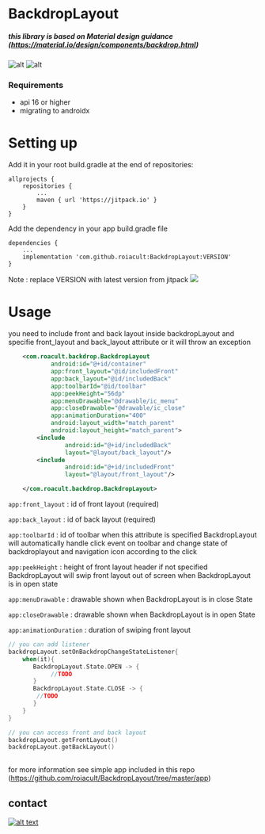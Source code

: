 # BackdropLayout
##### this library is based on Material design guidance (https://material.io/design/components/backdrop.html)

![alt](https://raw.githubusercontent.com/roiacult/BackdropLayout/master/art/mio-design_assets_1PxBRcPZkTzJFN7vGcNrKDoekzzE7FrZY_backdrop-intro.png)
![alt](https://raw.githubusercontent.com/roiacult/BackdropLayout/master/art/backdrop.gif)
### Requirements
- api 16 or higher
- migrating to  androidx

# Setting up

 Add it in your root build.gradle at the end of repositories:
```Gradle
allprojects {
	repositories {
		...
		maven { url 'https://jitpack.io' }
	}
}
```
Add the dependency in your app build.gradle file
```Gradle
dependencies {
	...
    implementation 'com.github.roiacult:BackdropLayout:VERSION'
}
```
Note : replace VERSION with latest version from jitpack
[![](https://jitpack.io/v/roiacult/BackdropLayout.svg)](https://jitpack.io/#roiacult/BackdropLayout)

# Usage
you need to include front and back layout inside backdropLayout
and specifie front_layout and back_layout attribute or it will throw an exception 
```xml
    <com.roacult.backdrop.BackdropLayout
            android:id="@+id/container"
            app:front_layout="@id/includedFront"
            app:back_layout="@id/includedBack"
            app:toolbarId="@id/toolbar"
            app:peekHeight="56dp"
            app:menuDrawable="@drawable/ic_menu"
            app:closeDrawable="@drawable/ic_close"
            app:animationDuration="400"
            android:layout_width="match_parent"
            android:layout_height="match_parent">
        <include
                android:id="@+id/includedBack"
                layout="@layout/back_layout"/>
        <include
                android:id="@+id/includedFront"
                layout="@layout/front_layout"/>

    </com.roacult.backdrop.BackdropLayout>
```
`app:front_layout` : id of front layout  (required)

`app:back_layout` : id of back layout (required)

`app:toolbarId` : id of toolbar when this attribute is specified BackdropLayout 
will automatically handle click event on toolbar and change state of backdroplayout 
and navigation icon according to the click

`app:peekHeight` : height of front layout header 
if not specified BackdropLayout will swip front layout out of screen when BackdropLayout
is in open state

`app:menuDrawable` : drawable shown when BackdropLayout is in close State

`app:closeDrawable` : drawable shown when BackdropLayout is in open State

`app:animationDuration` : duration of swiping front layout 


```Kotlin
// you can add listener
backdropLayout.setOnBackdropChangeStateListener{
    when(it){	
       BackdropLayout.State.OPEN -> {
            //TODO 
       }
       BackdropLayout.State.CLOSE -> { 
	    //TODO 
       }
    } 	 
}

// you can access front and back layout
backdropLayout.getFrontLayout()
backdropLayout.getBackLayout()
	
```


for more information see simple app included in this repo
(https://github.com/roiacult/BackdropLayout/tree/master/app)

## contact

[![alt text][1.1]][1]

[1.1]: http://i.imgur.com/P3YfQoD.png (facebook icon)
[1]: https://www.facebook.com/roiacult27
